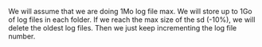 We will assume that we are doing 1Mo log file max.
We will store up to 1Go of log files in each folder.
If we reach the max size of the sd (-10%), we will delete the oldest log files.
Then we just keep incrementing the log file number.